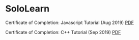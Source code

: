 # SoloLearn

Certificate of Completion: Javascript Tutorial (Aug 2019)
[PDF](https://github.com/naszam/certifications/edit/master/sololearn/sololearn_javascript_tutorial.pdf)

Certificate of Completion: C++ Tutorial (Sep 2019)
[PDF](https://github.com/naszam/certifications/edit/master/sololearn/sololearn_cpp_tutorial.pdf)




